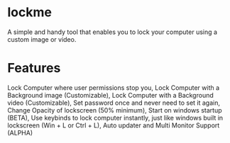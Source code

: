 lockme
======

A simple and handy tool that enables you to lock your computer using a custom image or video.

Features
======

Lock Computer where user permissions stop you, Lock Computer with a Background image (Customizable), Lock Computer with a Background video (Customizable), Set password once and never need to set it again, Change Opacity of lockscreen (50% minimum), Start on windows startup (BETA), Use keybinds to lock computer instantly, just like windows built in lockscreen (Win + L or Ctrl + L), Auto updater and Multi Monitor Support (ALPHA)
